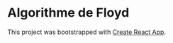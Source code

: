 # Algorithme de Floyd

This project was bootstrapped with [Create React App](https://github.com/facebook/create-react-app).

